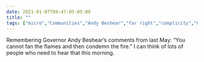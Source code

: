 ```yaml
---
date: 2021-01-07T09:47:03-05:00
title: ""
tags: ["micro","Communities","Andy Beshear","far right","complicity","Capitol riot","Donald Trump","2020 election"]
---
```

Remembering Governor Andy Beshear’s comments from last May: “You cannot fan the flames and then condemn the fire.” I can think of lots of people who need to hear that this morning.
